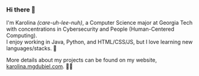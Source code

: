 ### Hi there 👋
I'm Karolina *(care-uh-lee-nuh)*, a Computer Science major at Georgia Tech with concentrations in Cybersecurity and People (Human-Centered Computing). <br>
I enjoy working in Java, Python, and HTML/CSS/JS, but I love learning new languages/stacks. 💌

More details about my projects can be found on my website, [karolina.mgdubiel.com](https://karolina.mgdubiel.com). 🚀✨

